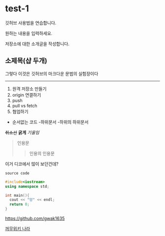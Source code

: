 # test-1
깃허브 사용법을 연습합니다.

원하는 내용을 입력하세요.

저장소에 대한 소개글을 작성합니다.

## 소제목(샵 두개)

그렇다 이것은 깃허브의 마크다운 문법의 실험장이다

---

1. 원격 저장소 만들기
2. origin 연결하기
3. push
4. pull vs fetch
5. 협업하기

- 순서없는 코드
    -하위문서
    -하위의 하위문서

~~취소선~~ **굵게** *기울임*
> 인용문
>> 인용의 인용문

이거 디코에서 많이 보던건데?

`source code`

```cpp
#include<iostream>
using namespace std;

int main(){
  cout << "앙" << endl;
  return 0;
}
```

<https://github.com/gwak1635>

[꺼무위키 나라](namu.wiki)

